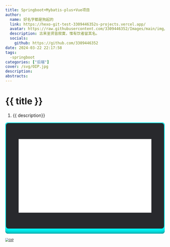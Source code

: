 ```yaml
---
title: Springboot+Mybatis-plus+Vue项目
author:
  name: 好名字都是狗起的
  link: https://hexo-git-test-3309446352s-projects.vercel.app/
  avatar: https://raw.githubusercontent.com/3309446352/Images/main/img/preview.jpg
  description: 古来圣贤皆寂寞，惟有饮者留其名。
  socials:
    github: https://github.com/3309446352
date: 2024-03-22 22:17:58
tags:
  -springboot
categories: ["后端"]
cover: /svg/OIP.jpg
description:
abstracts:
---
```

# {{ title }}

1. {{ description}}

<div class="box" style="  position: relative;width: 100%;height: 350px;background: #1c1c1c;border-radius: 8px;overflow: hidden;">
	<form autocomplete="off" style=" box-shadow: 0 0 20px 19px aqua; position: absolute;inset: 2px;background: #28292d;padding: 50px 40px;border-radius: 8px;z-index: 2;display: flex;flex-direction: column;">
        <iframe style="height: 500px;width: 100%;" src="//player.bilibili.com/player.html?aid=257068652&bvid=BV1NY411g7cf&cid=734545984&p=2" scrolling="no" border="0" frameborder="no" framespacing="0" allowfullscreen="true"> </iframe>
    </form>
</div>

<a href="/links"><img src="/svg/OIP.jpg" alt="OIP" style="zoom: 67%;" /></a>